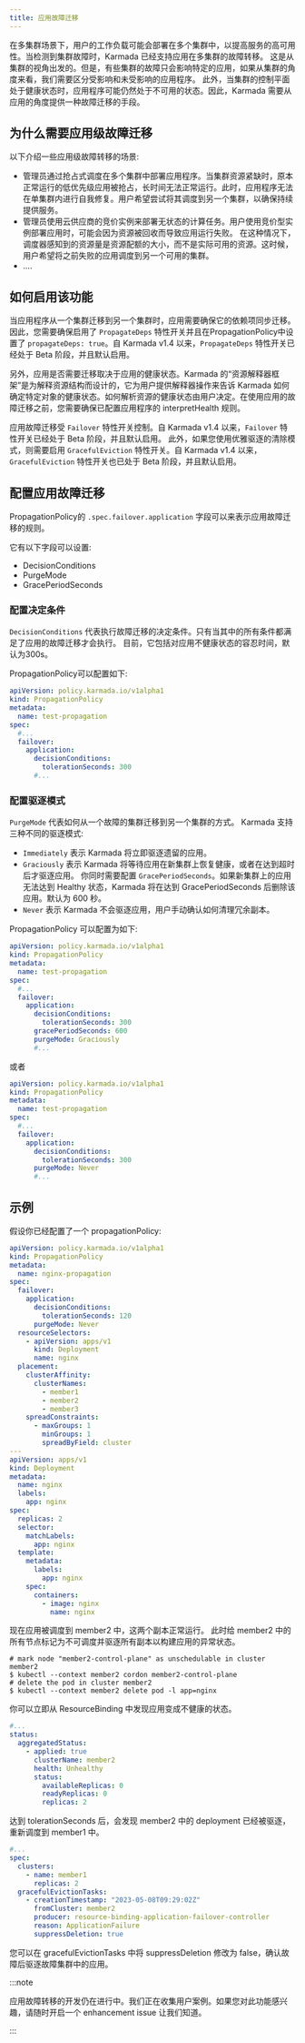 ```yaml
---
title: 应用故障迁移
---
```


在多集群场景下，用户的工作负载可能会部署在多个集群中，以提高服务的高可用性。当检测到集群故障时，Karmada 已经支持应用在多集群的故障转移。
这是从集群的视角出发的。但是，有些集群的故障只会影响特定的应用，如果从集群的角度来看，我们需要区分受影响和未受影响的应用程序。
此外，当集群的控制平面处于健康状态时，应用程序可能仍然处于不可用的状态。因此，Karmada 需要从应用的角度提供一种故障迁移的手段。

## 为什么需要应用级故障迁移

以下介绍一些应用级故障转移的场景:

* 管理员通过抢占式调度在多个集群中部署应用程序。当集群资源紧缺时，原本正常运行的低优先级应用被抢占，长时间无法正常运行。此时，应用程序无法在单集群内进行自我修复。用户希望尝试将其调度到另一个集群，以确保持续提供服务。
* 管理员使用云供应商的竞价实例来部署无状态的计算任务。用户使用竞价型实例部署应用时，可能会因为资源被回收而导致应用运行失败。
在这种情况下，调度器感知到的资源量是资源配额的大小，而不是实际可用的资源。这时候，用户希望将之前失败的应用调度到另一个可用的集群。
* ....

## 如何启用该功能

当应用程序从一个集群迁移到另一个集群时，应用需要确保它的依赖项同步迁移。
因此，您需要确保启用了 `PropagateDeps` 特性开关并且在PropagationPolicy中设置了 `propagateDeps: true`。自 Karmada v1.4 以来，`PropagateDeps` 特性开关已经处于 Beta 阶段，并且默认启用。

另外，应用是否需要迁移取决于应用的健康状态。Karmada 的“资源解释器框架”是为解释资源结构而设计的，它为用户提供解释器操作来告诉 Karmada 如何确定特定对象的健康状态。如何解析资源的健康状态由用户决定。在使用应用的故障迁移之前，您需要确保已配置应用程序的 interpretHealth 规则。

应用故障迁移受 `Failover` 特性开关控制。自 Karmada v1.4 以来，`Failover` 特性开关已经处于 Beta 阶段，并且默认启用。
此外，如果您使用优雅驱逐的清除模式，则需要启用 `GracefulEviction` 特性开关。自 Karmada v1.4 以来，`GracefulEviction` 特性开关也已处于 Beta 阶段，并且默认启用。

## 配置应用故障迁移

PropagationPolicy的 `.spec.failover.application` 字段可以来表示应用故障迁移的规则。

它有以下字段可以设置:
* DecisionConditions
* PurgeMode
* GracePeriodSeconds

### 配置决定条件

`DecisionConditions` 代表执行故障迁移的决定条件。只有当其中的所有条件都满足了应用的故障迁移才会执行。
目前，它包括对应用不健康状态的容忍时间，默认为300s。

PropagationPolicy可以配置如下:
```yaml
apiVersion: policy.karmada.io/v1alpha1
kind: PropagationPolicy
metadata:
  name: test-propagation
spec:
  #...
  failover:
    application:
      decisionConditions:
        tolerationSeconds: 300
      #...  
```

### 配置驱逐模式

`PurgeMode` 代表如何从一个故障的集群迁移到另一个集群的方式。
Karmada 支持三种不同的驱逐模式:

* `Immediately` 表示 Karmada 将立即驱逐遗留的应用。
* `Graciously` 表示 Karmada 将等待应用在新集群上恢复健康，或者在达到超时后才驱逐应用。
你同时需要配置 `GracePeriodSeconds`。如果新集群上的应用无法达到 Healthy 状态，Karmada 将在达到 GracePeriodSeconds 后删除该应用。默认为 600 秒。
* `Never` 表示 Karmada 不会驱逐应用，用户手动确认如何清理冗余副本。

PropagationPolicy 可以配置为如下:
```yaml
apiVersion: policy.karmada.io/v1alpha1
kind: PropagationPolicy
metadata:
  name: test-propagation
spec:
  #...
  failover:
    application:
      decisionConditions:
        tolerationSeconds: 300
      gracePeriodSeconds: 600
      purgeMode: Graciously
      #...  
```

或者
```yaml
apiVersion: policy.karmada.io/v1alpha1
kind: PropagationPolicy
metadata:
  name: test-propagation
spec:
  #...
  failover:
    application:
      decisionConditions:
        tolerationSeconds: 300
      purgeMode: Never
      #...  
```

## 示例

假设你已经配置了一个 propagationPolicy:
```yaml
apiVersion: policy.karmada.io/v1alpha1
kind: PropagationPolicy
metadata:
  name: nginx-propagation
spec:
  failover:
    application:
      decisionConditions:
        tolerationSeconds: 120
      purgeMode: Never
  resourceSelectors:
    - apiVersion: apps/v1
      kind: Deployment
      name: nginx
  placement:
    clusterAffinity:
      clusterNames:
        - member1
        - member2
        - member3
    spreadConstraints:
      - maxGroups: 1
        minGroups: 1
        spreadByField: cluster
---
apiVersion: apps/v1
kind: Deployment
metadata:
  name: nginx
  labels:
    app: nginx
spec:
  replicas: 2
  selector:
    matchLabels:
      app: nginx
  template:
    metadata:
      labels:
        app: nginx
    spec:
      containers:
        - image: nginx
          name: nginx
```

现在应用被调度到 member2 中，这两个副本正常运行。 此时给 member2 中的所有节点标记为不可调度并驱逐所有副本以构建应用的异常状态。

```shell
# mark node "member2-control-plane" as unschedulable in cluster member2
$ kubectl --context member2 cordon member2-control-plane
# delete the pod in cluster member2
$ kubectl --context member2 delete pod -l app=nginx
```

你可以立即从 ResourceBinding 中发现应用变成不健康的状态。

```yaml
#...
status:
  aggregatedStatus:
    - applied: true
      clusterName: member2
      health: Unhealthy
      status:
        availableReplicas: 0
        readyReplicas: 0 
        replicas: 2
```

达到 tolerationSeconds 后，会发现 member2 中的 deployment 已经被驱逐，重新调度到 member1 中。

```yaml
#...
spec:
  clusters:
    - name: member1
      replicas: 2
  gracefulEvictionTasks:
    - creationTimestamp: "2023-05-08T09:29:02Z"
      fromCluster: member2
      producer: resource-binding-application-failover-controller
      reason: ApplicationFailure
      suppressDeletion: true
```

您可以在 gracefulEvictionTasks 中将 suppressDeletion 修改为 false，确认故障后驱逐故障集群中的应用。

:::note

应用故障转移的开发仍在进行中。我们正在收集用户案例。如果您对此功能感兴趣，请随时开启一个 enhancement issue 让我们知道。

:::

